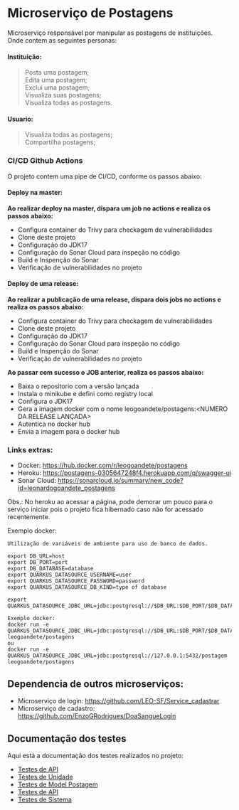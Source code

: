 # Microserviço de Postagens

Microserviço responsável por manipular as postagens de instituições.<br>
Onde contem as seguintes personas:<br>
#### Instituição:
> Posta uma postagem;<br>
> Edita uma postagem;<br>
> Exclui uma postagem;<br>
> Visualiza suas postagens;<br>
> Visualiza todas as postagens.

#### Usuario:
> Visualiza todas as postagens;<br>
> Compartilha postagens;

### CI/CD Github Actions
O projeto contem uma pipe de CI/CD, conforme os passos abaixo:
#### Deploy na master: <br>
**Ao realizar deploy na master, dispara um job no actions e realiza os passos abaixo:**
 
- Configura container do Trivy para checkagem de vulnerabilidades
- Clone deste projeto
- Configuração do JDK17
- Configuração do Sonar Cloud para inspeção no código
- Build e Inspenção do Sonar
- Verificação de vulnerabilidades no projeto

#### Deploy de uma release: <br>
**Ao realizar a publicação de uma release, dispara dois jobs no actions e realiza os passos abaixo:**

- Configura container do Trivy para checkagem de vulnerabilidades
- Clone deste projeto
- Configuração do JDK17
- Configuração do Sonar Cloud para inspeção no código
- Build e Inspenção do Sonar
- Verificação de vulnerabilidades no projeto

**Ao passar com sucesso o JOB anterior, realiza os passos abaixo:**

- Baixa o repositorio com a versão lançada
- Instala o minikube e defini como registry local
- Configura o JDK17
- Gera a imagem docker com o nome leogoandete/postagens:<NUMERO DA RELEASE LANÇADA>
- Autentica no docker hub
- Envia a imagem para o docker hub


### Links extras:
- Docker: https://hub.docker.com/r/leogoandete/postagens <br>
- Heroku: https://postagens-0305647248f4.herokuapp.com/q/swagger-ui <br>
- Sonar Cloud: https://sonarcloud.io/summary/new_code?id=leonardogoandete_postagens

Obs.: No heroku ao acessar a página, pode demorar um pouco para o serviço iniciar pois o projeto fica hibernado caso não for acessado recentemente.

Exemplo docker:<br>
```
Utilização de variáveis de ambiente para uso de banco de dados.

export DB_URL=host
export DB_PORT=port
export DB_DATABASE=database
export QUARKUS_DATASOURCE_USERNAME=user
export QUARKUS_DATASOURCE_PASSWORD=password
export QUARKUS_DATASOURCE_DB_KIND=type of database

export QUARKUS_DATASOURCE_JDBC_URL=jdbc:postgresql://$DB_URL:$DB_PORT/$DB_DATABASE

Exemplo docker:
docker run -e QUARKUS_DATASOURCE_JDBC_URL=jdbc:postgresql://$DB_URL:$DB_PORT/$DB_DATABASE leogoandete/postagens
ou
docker run -e QUARKUS_DATASOURCE_JDBC_URL=jdbc:postgresql://127.0.0.1:5432/postagem leogoandete/postagens

```

## Dependencia de outros microserviços:
- Microserviço de login: https://github.com/LEO-SF/Service_cadastrar
- Microserviço de cadastro: https://github.com/EnzoGRodrigues/DoaSangueLogin

## Documentação dos testes

Aqui está a documentação dos testes realizados no projeto:

 - [Testes de API](PostagemResourceTest.md)
 - [Testes de Unidade](PostagemResourceUnitTest.md)
 - [Testes de Model Postagem](PostagemModel.md)
 - [Testes de API](PostagemServiceTest.md)
 - [Testes de Sistema](https://github.com/leonardogoandete/doasanguepoa/blob/main/README.md)
